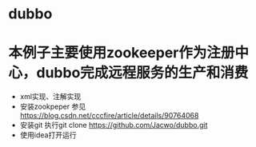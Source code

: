 # dubbo
# 本例子主要使用zookeeper作为注册中心，dubbo完成远程服务的生产和消费
- xml实现、注解实现
- 安装zookpeper 参见 https://blog.csdn.net/cccfire/article/details/90764068
- 安装git  执行git clone https://github.com/Jacwo/dubbo.git
- 使用idea打开运行
